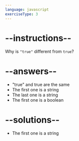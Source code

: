 ```yaml
---
language: javascript
exerciseType: 3
---
```


# --instructions--

Why is `"true"` different from `true`?

# --answers--

- "true" and true are the same
- The first one is a string
- The last one is a string
- The first one is a boolean

# --solutions--

- The first one is a string
